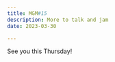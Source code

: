 ```yaml
---
title: MGM#15
description: More to talk and jam
date: 2023-03-30

---
```


<!-- <youtube-embed video="4YMBK1y8DYM"></youtube-embed> -->

See you this Thursday!